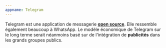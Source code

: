 ```yaml
---
appname: Telegram
---
```


Telegram est une application de messagerie [**open source**](https://github.com/telegramdesktop/tdesktop). Elle ressemble également beaucoup à WhatsApp. Le modèle économique de Telegram sur le long terme serait néanmoins basé sur de l'intégration de **publicités** dans les grands groupes publics.
